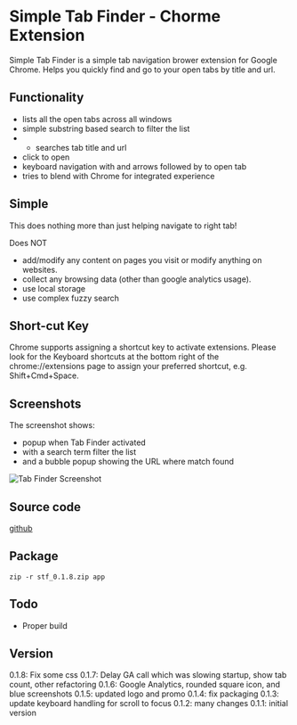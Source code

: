 Simple Tab Finder - Chorme Extension
=====================================

Simple Tab Finder is a simple tab navigation brower extension for Google Chrome.
Helps you quickly find and go to your open tabs by title and url.
 
Functionality
-------------

- lists all the open tabs across all windows
- simple substring based search to filter the list
- - searches tab title and url
- click to open
- keyboard navigation with <up> and <down> arrows followed 
  by <enter> to open tab
- tries to blend with Chrome for integrated experience


Simple
--------

This does nothing more than just helping navigate to right tab! 

Does NOT 
- add/modify any content on pages you visit or modify anything on websites.
- collect any browsing data (other than google analytics usage).
- use local storage
- use complex fuzzy search


Short-cut Key
-------------

Chrome supports assigning a shortcut key to activate extensions.
Please look for the Keyboard shortcuts at the bottom right of the
chrome://extensions page to assign your preferred shortcut,
e.g. Shift+Cmd+Space.


Screenshots
-----------

The screenshot shows:

- popup when Tab Finder activated
- with a search term filter the list
- and a bubble popup showing the URL where match found

![Tab Finder Screenshot](screenshots/tabfinder.png)


Source code
-----------

[github](http://github.com/skandg/tabfinder-chrome-extenstion)


Package
-------

`zip -r stf_0.1.8.zip app`

Todo
----

- Proper build

Version
-------
0.1.8: Fix some css
0.1.7: Delay GA call which was slowing startup, show tab count, other refactoring
0.1.6: Google Analytics, rounded square icon, and blue screenshots
0.1.5: updated logo and promo
0.1.4: fix packaging
0.1.3: update keyboard handling for scroll to focus
0.1.2: many changes
0.1.1: initial version
